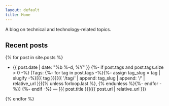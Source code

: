 ```yaml
---
layout: default
title: Home
---
```


A blog on technical and technology-related topics.

## Recent posts

{% for post in site.posts %}

- {{ post.date | date: "%b %-d, %Y" }}
  {%- if post.tags and post.tags.size > 0 -%}
  (Tags: {%- for tag in post.tags -%}{%- assign tag_slug = tag | slugify -%}[{{ tag }}]({{ '/tag/' | append: tag_slug | append: '/' | relative_url }}){% unless forloop.last %}, {% endunless %}{%- endfor -%})
  {%- endif -%}
  — [{{ post.title }}]({{ post.url | relative_url }})

{% endfor %}
